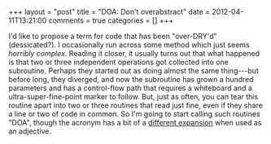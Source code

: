 +++
layout = "post"
title = "DOA: Don't overabstract"
date = 2012-04-11T13:21:00
comments = true
categories = []
+++

I'd like to propose a term for code that has been "over-DRY'd"
(dessicated?).  I occasionally run across some method which just seems
*horribly complex*.  Reading it closer, it usually turns out that what
happened is that two or three independent operations got collected
into one subroutine.  Perhaps they started out as doing almost the
same thing---but before long, they diverged, and now the subroutine
has grown a hundred parameters and has a control-flow path that
requires a whiteboard and a ultra-super-fine-point marker to follow.
But, just as often, you can tear this routine apart into two or three
routines that read just fine, even if they share a line or two of code
in common.  So I'm going to start calling such routines "DOA", though
the acronym has a bit of a [different expansion][doa] when used as an
adjective.

[doa]: http://en.wikipedia.org/wiki/Dead_on_arrival
